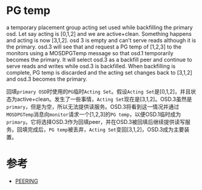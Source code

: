 PG temp
=======
a temporary placement group acting set used while backfilling the primary osd. Let say acting is [0,1,2] and we are active+clean. Something happens and acting is now [3,1,2]. osd 3 is empty and can’t serve reads although it is the primary. osd.3 will see that and request a PG temp of [1,2,3] to the monitors using a MOSDPGTemp message so that osd.1 temporarily becomes the primary. It will select osd.3 as a backfill peer and continue to serve reads and writes while osd.3 is backfilled. When backfilling is complete, PG temp is discarded and the acting set changes back to [3,1,2] and osd.3 becomes the primary.

回填`primary OSD`时使用的`PG`临时`Acting Set`。假设`Acting Set`是[0,1,2]，并且状态为active+clean。发生了一些事情，`Acting Set`现在是[3,1,2]。OSD.3虽然是`primary`，但是为空，所以无法提供读服务。OSD.3将看到这一情况并通过`MOSDPGTemp`消息向`monitor`请求一个[1,2,3]的`PG temp`，以便OSD.1临时成为`primary`。它将选择OSD.3作为回填peer，并在OSD.3被回填后继续提供读写服务。回填完成后，`PG temp`被丢弃，`Acting Set`变回[3,1,2]，OSD.3成为主要装置。

# 参考
 * [PEERING](https://docs.ceph.com/en/latest/dev/peering/)
